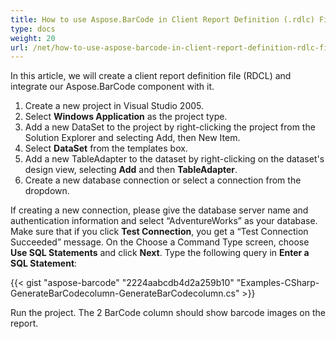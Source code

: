 ```yaml
---
title: How to use Aspose.BarCode in Client Report Definition (.rdlc) Files
type: docs
weight: 20
url: /net/how-to-use-aspose-barcode-in-client-report-definition-rdlc-files/
---
```


In this article, we will create a client report definition file (RDCL) and integrate our Aspose.BarCode component with it.

1. Create a new project in Visual Studio 2005.
1. Select **Windows Application** as the project type.
1. Add a new DataSet to the project by right-clicking the project from the Solution Explorer and selecting Add, then New Item.
1. Select **DataSet** from the templates box.
1. Add a new TableAdapter to the dataset by right-clicking on the dataset's design view, selecting **Add** and then **TableAdapter**.
1. Create a new database connection or select a connection from the dropdown.

If creating a new connection, please give the database server name and authentication information and select “AdventureWorks” as your database. Make sure that if you click **Test Connection**, you get a “Test Connection Succeeded” message. On the Choose a Command Type screen, choose **Use SQL Statements** and click **Next**. Type the following query in **Enter a SQL Statement**:

{{< gist "aspose-barcode" "2224aabcdb4d2a259b10" "Examples-CSharp-GenerateBarCodecolumn-GenerateBarCodecolumn.cs" >}}

Run the project. The 2 BarCode column should show barcode images on the report.
